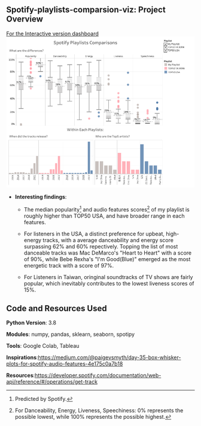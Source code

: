 ## Spotify-playlists-comparsion-viz: Project Overview

[For the Interactive version dashboard](https://public.tableau.com/app/profile/jake6334/viz/spotify_playlists_workbook/Dashboard1)
![alt text](https://github.com/YunlouTeng/Spotify-playlists-comparsion-viz/blob/main/Dashboard%201.png)

* **Interesting findings**:

  * The median popularity[^1] and audio features scores[^2] of my playlist is roughly higher than TOP50 USA, and have broader range in each features.
  
  * For listeners in the USA, a distinct preference for upbeat, high-energy tracks, with a average danceability and energy score surpassing 62% and 60% repectively. Topping the list of most danceable tracks was Mac DeMarco's "Heart to Heart" with a score of 90%, while Bebe Rexha's "I'm Good(Blue)" emerged as the most energetic track with a score of 97%.
  
  * For Listeners in Taiwan, oringinal soundtracks of TV shows are fairly popular, which inevitably contributes to the lowest liveness scores of 15%.
  

[^1]: Predicted by Spotify.
[^2]: For Danceability, Energy, Liveness, Speechiness: 0% represents the possible lowest, while 100% represents the possible highest.


## Code and Resources Used

**Python Version**: 3.8

**Modules**: numpy, pandas, sklearn, seaborn, spotipy

**Tools**: Google Colab, Tableau

**Inspirations**:https://medium.com/@paigevsmyth/day-35-box-whisker-plots-for-spotify-audio-features-4e175c0a7b18

**Resources**:https://developer.spotify.com/documentation/web-api/reference/#/operations/get-track



